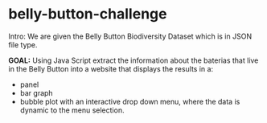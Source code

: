 # belly-button-challenge
Intro: We are given the Belly Button Biodiversity Dataset which is in JSON file type.

**GOAL:** Using Java Script extract the information about the baterias that live in the Belly Button into a website that displays the results in a:
   - panel
   - bar graph
   - bubble plot
with an interactive drop down menu, where the data is dynamic to the menu selection.

